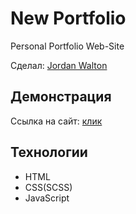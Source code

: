 # New Portfolio

Personal Portfolio Web-Site

Сделал: <a href="https://github.com/1JordanWalton1">Jordan Walton</a>

## Демонстрация

Ссылка на сайт: <a href="https://1jordanwalton1.github.io/Portfolio/">клик</a>

## Технологии

- HTML
- CSS(SCSS)
- JavaScript
